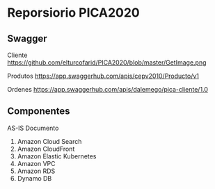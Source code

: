 <h1>
Reporsiorio PICA2020
</h1>

<h2>
Swagger
</h2>

Cliente 
https://github.com/elturcofarid/PICA2020/blob/master/GetImage.png


Produtos
https://app.swaggerhub.com/apis/cepv2010/Producto/v1

Ordenes
https://app.swaggerhub.com/apis/dalemego/pica-cliente/1.0


<h2>
  Componentes
 </h2>
 
 AS-IS Documento 

<ol>
<li>
Amazon Cloud Search 
  </li><li>
Amazon CloudFront 
  </li><li>
Amazon Elastic Kubernetes 
  </li><li>
Amazon VPC 
  </li><li>
Amazon RDS 
  </li><li>
Dynamo DB 
  </li>
  </ol>
  
